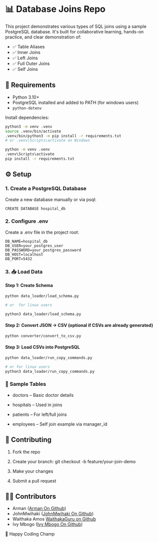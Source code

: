 # 📊 Database Joins Repo

This project demonstrates various types of SQL joins using a sample PostgreSQL database. It's built for collaborative learning, hands-on practice, and clear demonstration of:

- ✅ Table Aliases
- ✅ Inner Joins
- ✅ Left Joins
- ✅ Full Outer Joins
- ✅ Self Joins

## 🧰 Requirements

- Python 3.10+
- PostgreSQL installed and added to PATH (for windows users)
- `python-dotenv`

Install dependencies:

```bash
python3 -m venv .venv
source .venv/bin/activate 
.venv/bin/python3 -m pip install -r requirements.txt
# or .venv\Scripts\activate on Windows

python -m venv .venv
.venv\Scripts\activate
pip install -r requirements.txt
```

## ⚙️ Setup
### 1. Create a PostgreSQL Database
Create a new database manually or via psql:
```bash
CREATE DATABASE hospital_db
```

### 2. Configure .env
Create a .env file in the project root:
```
DB_NAME=hospital_db
DB_USER=your_postgres_user
DB_PASSWORD=your_postgres_password
DB_HOST=localhost
DB_PORT=5432
```

### 3. 📥 Load Data
#### Step 1: Create Schema
```bash
python data_loader/load_schema.py

# or  for linux users

python3 data_loader/load_schema.py

```
#### Step 2: Convert JSON → CSV (optional if CSVs are already generated)
```bash
python converter/convert_to_csv.py
```

#### Step 3: Load CSVs into PostgreSQL
```bash
python data_loader/run_copy_commands.py

# or for linux users
python3 data_loader/run_copy_commands.py

```

### 🧪 Sample Tables
- doctors – Basic doctor details

- hospitals – Used in joins

- patients – For left/full joins

- employees – Self join example via manager_id

## 🙌 Contributing
1. Fork the repo

2. Create your branch: git checkout -b feature/your-join-demo

3. Make your changes

4. Submit a pull request

## 👨‍💻 Contributors
- Arman ([Arman On Github](github.com/arman-develops))
- JohnMwihaki ([JohnMwihaki On Github](github.com/JohnMwihaki))
- Waithaka Amos [WaithakaGuru on Github](https://github.com//WaithakaGuru)
- Ivy Mbogo ([Ivy Mbogo On Github](https://github.com/Mbogo47))

 🎉 Happy Coding Champ
